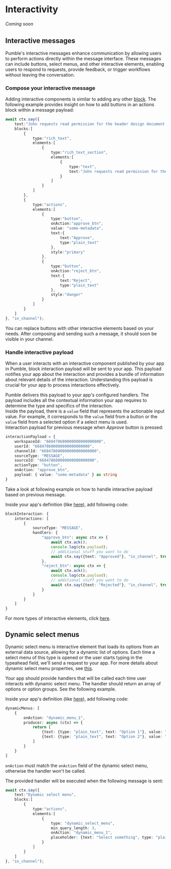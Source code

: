 # Interactivity 
###### Coming soon

## Interactive messages

Pumble's interactive messages enhance communication by allowing users to perform actions directly within the message interface. 
These messages can include buttons, select menus, and other interactive elements, enabling users to respond to requests, provide feedback, or trigger workflows without leaving the conversation.

### Compose your interactive message

Adding interactive components is similar to adding any other [block](/blocks). The following example provides insight on how to add buttons in an actions block within a message payload:

```typescript
await ctx.say({
    text:"John requests read permission for the header design document.",
    blocks:[
        {
            type:"rich_text",
            elements:[
                {
                    type:"rich_text_section",
                    elements:[
                        {
                            type:"text",
                            text:"John requests read permission for the header design document."
                        }
                    ]
                }
            ]
        },
        {
            type:"actions",
            elements:[
                {
                    type:"button",
                    onAction:"approve_btn",
                    value: "some-metadata",
                    text:{
                        text:"Approve",
                        type:"plain_text"
                    },
                    style:"primary"
                },
                {
                    type:"button",
                    onAction:"reject_btn",
                    text:{
                        text:"Reject",
                        type:"plain_text"
                    },
                    style:"danger"
                }
            ]
        }
    ]
}, "in_channel");
```

You can replace buttons with other interactive elements based on your needs. After composing and sending such a message, it should soon be visible in your channel.

### Handle interactive payload

When a user interacts with an interactive component published by your app in Pumble, block interaction payload will be sent to your app.
This payload notifies your app about the interaction and provides a bundle of information about relevant details of the interaction. Understanding this payload is crucial for your app to process interactions effectively.

Pumble delivers this payload to your app's configured handlers.
The payload includes all the contextual information your app requires to determine the type and specifics of the interaction.\
Inside the payload, there is a `value` field that represents the actionable input value. For example, it corresponds to the `value` field from a button or the `value` field from a selected option if a select menu is used.\
Interaction payload for previous message when *Approve* button is pressed:
```typescript
interactionPayload = {
    workspaceId: "668478600000000000000000",
    userId: "668478600000000000000000",
    channelId: "668478600000000000000000",
    sourceType: "MESSAGE",
    sourceId: "668478600000000000000000",
    actionType: "button",
    onAction: "approve_btn",
    payload: { value: "some-metadata" } as string
}
```

Take a look at following example on how to handle interactive payload based on previous message.

Inside your app's definition (like [here](https://github.com/CAKE-com/pumble-node-sdk/blob/master/playground/example-1.ts)), add following code:

```typescript
blockInteraction: {
    interactions: [
        {
            sourceType: "MESSAGE",
            handlers: {
                "approve_btn": async ctx => {
                    await ctx.ack();
                    console.log(ctx.payload);
                    // additional stuff you want to do
                    await ctx.say({text: "Approved"}, "in_channel", true);
                },
                "reject_btn": async ctx => {
                    await ctx.ack();
                    console.log(ctx.payload);
                    // additional stuff you want to do
                    await ctx.say({text: "Rejected"}, "in_channel", true);
                }
            }
        }
    ]
}
```

For more types of interactive elements, click [here](/interactive-elements-reference).

## Dynamic select menus

Dynamic select menu is interactive element that loads its options from an external data source, allowing for a dynamic list of options.
Each time a select menu of this type is opened or the user starts typing in the typeahead field, we'll send a request to your app.
For more details about dynamic select menu properties, see [this](/interactive-elements-reference).

Your app should provide handlers that will be called each time user interacts with dynamic select menu.
The handler should return an array of options or option groups. See the following example.

Inside your app's definition (like [here](https://github.com/CAKE-com/pumble-node-sdk/blob/master/playground/example-1.ts)), add following code:

```typescript
dynamicMenus: [
    {
        onAction: "dynamic_menu_1",
        producer: async (ctx) => {
            return [
                {text: {type: "plain_text", text: "Option 1"}, value: "1"},
                {text: {type: "plain_text", text: "Option 2"}, value: "2"}
            ]
        }
    }
]
```
`onAction` must match the `onAction` field of the dynamic select menu, otherwise the handler won't be called.

The provided handler will be executed when the following message is sent:
```typescript
await ctx.say({
    text:"Dynamic select menu",
    blocks:[
        {
            type:"actions",
            elements:[
                {
                    type: "dynamic_select_menu",
                    min_query_length: 3,
                    onAction: "dynamic_menu_1",
                    placeholder: {text: "Select something", type: "plain_text"}
                }
            ]
        }
    ]
}, "in_channel");
```